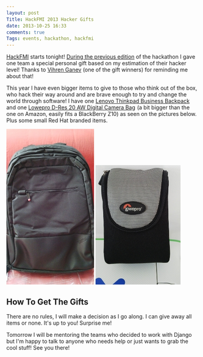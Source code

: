 ```yaml
---
layout: post
Title: HackFMI 2013 Hacker Gifts
date: 2013-10-25 16:33
comments: true
Tags: events, hackathon, hackfmi
---
```


[HackFMI](http://hackfmi.com) starts tonight!
[During the previous edition](/blog/2013/04/15/hackfmi-post-mortem/) of the hackathon
I gave one team a special personal gift based on my estimation of their hacker level!
Thanks to [Vihren Ganev](http://blog.ganev.bg) (one of the gift winners) for reminding
me about that!


This year I have even bigger items to give to those who think out of the box, who hack
their way around and are brave enough to try and change the world through software!
I have one 
<a href="http://www.amazon.com/gp/product/B001AWCS52/ref=as_li_ss_tl?ie=UTF8&camp=1789&creative=390957&creativeASIN=B001AWCS52&linkCode=as2&tag=atodorovorg-20">Lenovo Thinkpad Business Backpack</a><img src="http://ir-na.amazon-adsystem.com/e/ir?t=atodorovorg-20&l=as2&o=1&a=B001AWCS52" width="1" height="1" border="0"  style="border:none !important; margin:0px !important;" />
and one 
<a href="http://www.amazon.com/gp/product/B00004TX7H/ref=as_li_ss_tl?ie=UTF8&camp=1789&creative=390957&creativeASIN=B00004TX7H&linkCode=as2&tag=atodorovorg-20">Lowepro D-Res 20 AW Digital Camera Bag</a><img src="http://ir-na.amazon-adsystem.com/e/ir?t=atodorovorg-20&l=as2&o=1&a=B00004TX7H" width="1" height="1" border="0"  style="border:none !important; margin:0px !important;" />
(a bit bigger than the one on Amazon, easily fits a BlackBerry Z10) as seen on the pictures below.
Plus some small Red Hat branded items.

![Lenovo bagpack](/images/hackfmi/lenovo_bagpack.jpg "Lenovo bagpack")
![Lowepro case](/images/hackfmi/lowepro_case.jpg "Lowepro case")


How To Get The Gifts
---------------------

There are no rules, I will make a decision as I go along.
I can give away all items or none. It's up to you! Surprise me! 

Tomorrow I will be mentoring the teams who decided to work with Django but
I'm happy to talk to anyone who needs help or just wants to grab the
cool stuff! See you there!
